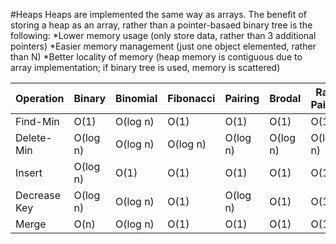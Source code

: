 #Heaps
Heaps are implemented the same way as arrays. The benefit of storing a heap as an array, rather than a pointer-basaed binary tree is the following:
*Lower memory usage (only store data, rather than 3 additional pointers)
*Easier memory management (just one object elemented, rather than N)
*Better locality of memory (heap memory is contiguous due to array implementation; if binary tree is used, memory is scattered)

| Operation | Binary | Binomial | Fibonacci | Pairing | Brodal | Rank Pairing | Strict Fibonacci |
| --------- | ------ | -------- | --------- | ------- | ------ | ------------ | ---------------- |
| Find-Min | O(1) | O(log n) | O(1) | O(1) | O(1) | O(1) | O(1) |
| Delete-Min | O(log n) | O(log n) | O(log n) | O(log n) | O(log n) | O(log n) | O(log n) |
| Insert | O(log n) | O(1) | O(1) | O(1) | O(1) | O(1) | O(1) |
| Decrease Key | O(log n) | O(log n) | O(1) | O(log n) | O(1) | O(1) | O(1) |
| Merge | O(n) | O(log n) | O(1) | O(1) | O(1) | O(1) | O(1) |
